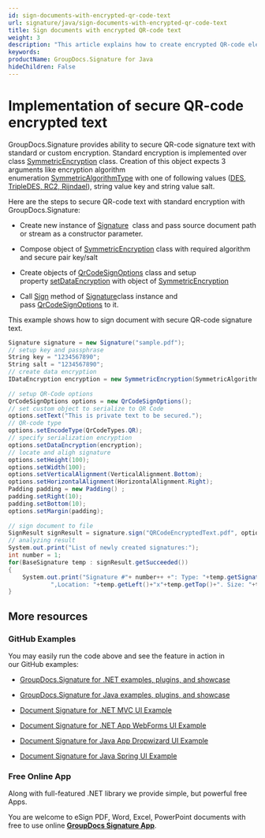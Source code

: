 ```yaml
---
id: sign-documents-with-encrypted-qr-code-text
url: signature/java/sign-documents-with-encrypted-qr-code-text
title: Sign documents with encrypted QR-code text
weight: 3
description: "This article explains how to create encrypted QR-code electronic signature with GroupDocs.Signature API"
keywords: 
productName: GroupDocs.Signature for Java
hideChildren: False
---
```

# Implementation of secure QR-code encrypted text

GroupDocs.Signature provides ability to secure QR-code signature text with standard or custom encryption. Standard encryption is implemented over class [SymmetricEncryption](https://apireference.groupdocs.com/java/signature/com.groupdocs.signature.domain.extensions.encryption/SymmetricEncryption) class. Creation of this object expects 3 arguments like encryption algorithm enumeration [SymmetricAlgorithmType](https://apireference.groupdocs.com/java/signature/com.groupdocs.signature.domain.extensions.encryption/SymmetricAlgorithmType) with one of following values ([DES, TripleDES, RC2, Rijndael](https://apireference.groupdocs.com/java/signature/com.groupdocs.signature.domain.extensions.encryption/SymmetricAlgorithmType)), string value key and string value salt.

Here are the steps to secure QR-code text with standard encryption with GroupDocs.Signature:

*   Create new instance of [Signature](https://apireference.groupdocs.com/java/signature/com.groupdocs.signature/Signature)  class and pass source document path or stream as a constructor parameter.
    
*   Compose object of [SymmetricEncryption](https://apireference.groupdocs.com/java/signature/com.groupdocs.signature.domain.extensions.encryption/SymmetricEncryption) class with required algorithm and secure pair key/salt  
    
*   Create objects of [QrCodeSignOptions](https://apireference.groupdocs.com/java/signature/com.groupdocs.signature.options.sign/QrCodeSignOptions) class and setup property [setDataEncryption](https://apireference.groupdocs.com/java/signature/com.groupdocs.signature.options.sign/QrCodeSignOptions#setDataEncryption(com.groupdocs.signature.domain.extensions.encryption.IDataEncryption)) with object of [SymmetricEncryption](https://apireference.groupdocs.com/java/signature/com.groupdocs.signature.domain.extensions.encryption/SymmetricEncryption)   
    
*   Call [Sign](https://apireference.groupdocs.com/java/signature/com.groupdocs.signature/Signature#sign(java.io.OutputStream,%20com.groupdocs.signature.options.sign.SignOptions)) method of [Signature](https://apireference.groupdocs.com/java/signature/com.groupdocs.signature/Signature)class instance and pass [QrCodeSignOptions](https://apireference.groupdocs.com/net/signature/groupdocs.signature.options/qrcodesignoptions) to it.
    

  

This example shows how to sign document with secure QR-code signature text.

```csharp
Signature signature = new Signature("sample.pdf");
// setup key and passphrase
String key = "1234567890";
String salt = "1234567890";
// create data encryption
IDataEncryption encryption = new SymmetricEncryption(SymmetricAlgorithmType.Rijndael, key, salt);
 
// setup QR-Code options
QrCodeSignOptions options = new QrCodeSignOptions();
// set custom object to serialize to QR Code
options.setText("This is private text to be secured.");
// QR-code type
options.setEncodeType(QrCodeTypes.QR);
// specify serialization encryption
options.setDataEncryption(encryption);
// locate and aligh signature
options.setHeight(100);
options.setWidth(100);
options.setVerticalAlignment(VerticalAlignment.Bottom);
options.setHorizontalAlignment(HorizontalAlignment.Right);
Padding padding = new Padding() ;
padding.setRight(10);
padding.setBottom(10);
options.setMargin(padding);
 
// sign document to file
SignResult signResult = signature.sign("QRCodeEncryptedText.pdf", options);
// analyzing result
System.out.print("List of newly created signatures:");
int number = 1;
for(BaseSignature temp : signResult.getSucceeded())
{
    System.out.print("Signature #"+ number++ +": Type: "+temp.getSignatureType()+" Id:"+temp.getSignatureId()+
            ",Location: "+temp.getLeft()+"x"+temp.getTop()+". Size: "+temp.getWidth()+"x"+temp.getHeight());
}
```

## More resources

### GitHub Examples 

You may easily run the code above and see the feature in action in our GitHub examples:

*   [GroupDocs.Signature for .NET examples, plugins, and showcase](https://github.com/groupdocs-signature/GroupDocs.Signature-for-.NET)
    
*   [GroupDocs.Signature for Java examples, plugins, and showcase](https://github.com/groupdocs-signature/GroupDocs.Signature-for-Java)
    
*   [Document Signature for .NET MVC UI Example](https://github.com/groupdocs-signature/GroupDocs.Signature-for-.NET-MVC) 
    
*   [Document Signature for .NET App WebForms UI Example](https://github.com/groupdocs-signature/GroupDocs.Signature-for-.NET-WebForms)
    
*   [Document Signature for Java App Dropwizard UI Example](https://github.com/groupdocs-signature/GroupDocs.Signature-for-Java-Dropwizard)
    
*   [Document Signature for Java Spring UI Example](https://github.com/groupdocs-signature/GroupDocs.Signature-for-Java-Spring)
    

### Free Online App 

Along with full-featured .NET library we provide simple, but powerful free Apps.

You are welcome to eSign PDF, Word, Excel, PowerPoint documents with free to use online **[GroupDocs Signature App](https://products.groupdocs.app/signature)**.
